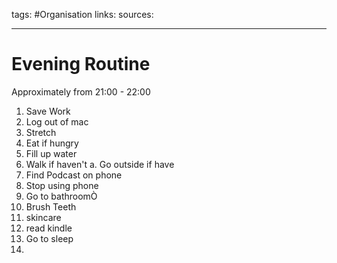 tags: #Organisation 
links: 
sources:

---
# Evening Routine
 Approximately from 21:00 - 22:00
1. Save Work
2. Log out of mac
3. Stretch
4. Eat if hungry
5. Fill up water
6. Walk if haven't
	a. Go outside if have
6. Find Podcast on phone
7. Stop using phone
8. Go to bathroomÒ
9. Brush Teeth
10. skincare
11. read kindle
12. Go to sleep
13.